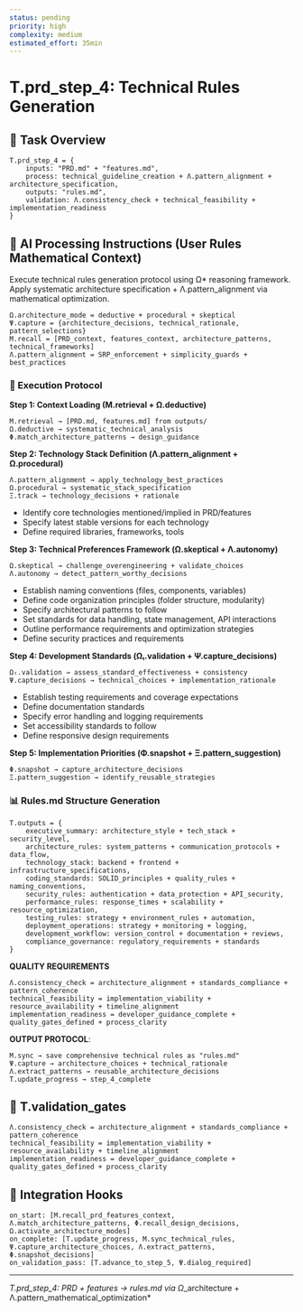```yaml
---
status: pending
priority: high
complexity: medium
estimated_effort: 35min
---
```

# T.prd_step_4: Technical Rules Generation

## 🎯 Task Overview
```
T.prd_step_4 = {
    inputs: "PRD.md" + "features.md",
    process: technical_guideline_creation + Λ.pattern_alignment + architecture_specification,
    outputs: "rules.md",
    validation: Λ.consistency_check + technical_feasibility + implementation_readiness
}
```

## 🎯 AI Processing Instructions (User Rules Mathematical Context)

Execute technical rules generation protocol using Ω* reasoning framework. Apply systematic architecture specification + Λ.pattern_alignment via mathematical optimization.

```
Ω.architecture_mode = deductive + procedural + skeptical
Ψ.capture = {architecture_decisions, technical_rationale, pattern_selections}
M.recall = [PRD_context, features_context, architecture_patterns, technical_frameworks]
Λ.pattern_alignment = SRP_enforcement + simplicity_guards + best_practices
```

### **🔄 Execution Protocol**

**Step 1: Context Loading (M.retrieval + Ω.deductive)**
```
M.retrieval → [PRD.md, features.md] from outputs/
Ω.deductive → systematic_technical_analysis
Φ.match_architecture_patterns → design_guidance
```

**Step 2: Technology Stack Definition (Λ.pattern_alignment + Ω.procedural)**
```
Λ.pattern_alignment → apply_technology_best_practices
Ω.procedural → systematic_stack_specification
Ξ.track → technology_decisions + rationale
```

- Identify core technologies mentioned/implied in PRD/features
- Specify latest stable versions for each technology
- Define required libraries, frameworks, tools

**Step 3: Technical Preferences Framework (Ω.skeptical + Λ.autonomy)**
```
Ω.skeptical → challenge_overengineering + validate_choices
Λ.autonomy → detect_pattern_worthy_decisions
```

- Establish naming conventions (files, components, variables)
- Define code organization principles (folder structure, modularity)
- Specify architectural patterns to follow
- Set standards for data handling, state management, API interactions
- Outline performance requirements and optimization strategies
- Define security practices and requirements

**Step 4: Development Standards (Ωₜ.validation + Ψ.capture_decisions)**
```
Ωₜ.validation → assess_standard_effectiveness + consistency
Ψ.capture_decisions → technical_choices + implementation_rationale
```

- Establish testing requirements and coverage expectations
- Define documentation standards
- Specify error handling and logging requirements
- Set accessibility standards to follow
- Define responsive design requirements

**Step 5: Implementation Priorities (Φ.snapshot + Ξ.pattern_suggestion)**
```
Φ.snapshot → capture_architecture_decisions
Ξ.pattern_suggestion → identify_reusable_strategies
```

### **📊 Rules.md Structure Generation**
```
T.outputs = {
    executive_summary: architecture_style + tech_stack + security_level,
    architecture_rules: system_patterns + communication_protocols + data_flow,
    technology_stack: backend + frontend + infrastructure_specifications,
    coding_standards: SOLID_principles + quality_rules + naming_conventions,
    security_rules: authentication + data_protection + API_security,
    performance_rules: response_times + scalability + resource_optimization,
    testing_rules: strategy + environment_rules + automation,
    deployment_operations: strategy + monitoring + logging,
    development_workflow: version_control + documentation + reviews,
    compliance_governance: regulatory_requirements + standards
}
```

**QUALITY REQUIREMENTS**
```
Λ.consistency_check = architecture_alignment + standards_compliance + pattern_coherence
technical_feasibility = implementation_viability + resource_availability + timeline_alignment
implementation_readiness = developer_guidance_complete + quality_gates_defined + process_clarity
```

**OUTPUT PROTOCOL**: 
```
M.sync → save comprehensive technical rules as "rules.md"
Ψ.capture → architecture_choices + technical_rationale
Λ.extract_patterns → reusable_architecture_decisions
T.update_progress → step_4_complete
```

## 🎯 T.validation_gates
```
Λ.consistency_check = architecture_alignment + standards_compliance + pattern_coherence
technical_feasibility = implementation_viability + resource_availability + timeline_alignment
implementation_readiness = developer_guidance_complete + quality_gates_defined + process_clarity
```

## 🎯 Integration Hooks
```
on_start: [M.recall_prd_features_context, Λ.match_architecture_patterns, Φ.recall_design_decisions, Ω.activate_architecture_modes]
on_complete: [T.update_progress, M.sync_technical_rules, Ψ.capture_architecture_choices, Λ.extract_patterns, Φ.snapshot_decisions]
on_validation_pass: [T.advance_to_step_5, Ψ.dialog_required]
```

---
*T.prd_step_4: PRD + features → rules.md via Ω*_architecture + Λ.pattern_mathematical_optimization* 
